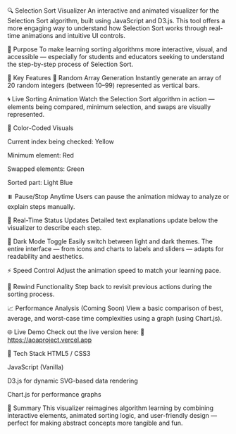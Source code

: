 🔍 Selection Sort Visualizer
An interactive and animated visualizer for the Selection Sort algorithm, built using JavaScript and D3.js. This tool offers a more engaging way to understand how Selection Sort works through real-time animations and intuitive UI controls.

🎯 Purpose
To make learning sorting algorithms more interactive, visual, and accessible — especially for students and educators seeking to understand the step-by-step process of Selection Sort.

🚀 Key Features
🎲 Random Array Generation
Instantly generate an array of 20 random integers (between 10–99) represented as vertical bars.

🌀 Live Sorting Animation
Watch the Selection Sort algorithm in action — elements being compared, minimum selection, and swaps are visually represented.

🎨 Color-Coded Visuals

Current index being checked: Yellow

Minimum element: Red

Swapped elements: Green

Sorted part: Light Blue

⏸️ Pause/Stop Anytime
Users can pause the animation midway to analyze or explain steps manually.

💬 Real-Time Status Updates
Detailed text explanations update below the visualizer to describe each step.

🌙 Dark Mode Toggle
Easily switch between light and dark themes. The entire interface — from icons and charts to labels and sliders — adapts for readability and aesthetics.

⚡ Speed Control
Adjust the animation speed to match your learning pace.

🔁 Rewind Functionality
Step back to revisit previous actions during the sorting process.

📈 Performance Analysis (Coming Soon)
View a basic comparison of best, average, and worst-case time complexities using a graph (using Chart.js).

🌐 Live Demo
Check out the live version here:
🔗 https://aoaproject.vercel.app

📂 Tech Stack
HTML5 / CSS3

JavaScript (Vanilla)

D3.js for dynamic SVG-based data rendering

Chart.js for performance graphs

📌 Summary
This visualizer reimagines algorithm learning by combining interactive elements, animated sorting logic, and user-friendly design — perfect for making abstract concepts more tangible and fun.
